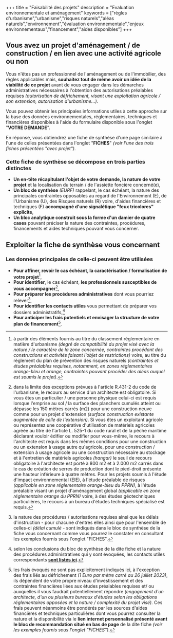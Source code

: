 +++
title = "Faisabilité des projets"
description = "Evaluation environnementale et aménagement"
keywords = ["règles d'urbanisme","urbanisme","risques naturels","aléas naturels","environnement","évaluation environnementale","enjeux environnementaux","financement","aides disponibles"]
+++

## Vous avez un projet d'aménagement / de construction / en lien avec une activité agricole ou non

Vous n'êtes pas un professionnel de l'aménagement ou de l'immobilier, des règles applicables mais, **souhaitez tout de même avoir un idée de la viabilité de ce projet** avant de vous engager dans les démarches administratives nécessaires à l'obtention des autorisations préalables requises *(autorisation de défrichement, visant une exploitation agricole / son extension, autorisation d'urbanisme...)*.

Vous pouvez obtenir les principales informations utiles à cette approche sur la base des données environnementales, réglementaires, techniques et financières disponibles à l'aide du formulaire disponible sous l'onglet "**VOTRE DEMANDE**".

En réponse, vous obtiendrez une fiche de synthèse d'une page similaire à l'une de celles présentées dans l'onglet "**FICHES**" *(voir l'une des trois fiches présentées "avec projet")*.

### Cette fiche de synthèse se décompose en trois parties distinctes

- **Un en-tête récapitulant l'objet de votre demande, la nature de votre projet** et la localisation du terrain / de l'assiette foncière concerné(e),
- **Un bloc de synthèse** *(EURF)* rappelant, le cas échéant, la nature des principales contraintes opposables au regard de l'Environnement (E), de l'Urbanisme (U), des Risques naturels (R) voire, d'aides financières et techniques (F) **accompagné d'une signalétique "feux tricolores" explicite**,
- **Un bloc analytique construit sous la forme d'un damier de quatre cases** pouvant préciser la nature des contraintes, procédures, financements et aides techniques pouvant vous concerner.

## Exploiter la fiche de synthèse vous concernant

### Les données principales de celle-ci peuvent être utilisées

- **Pour affiner, revoir le cas échéant, la caractérisation / formalisation de votre projet**[^1],
- **Pour identifier**, le cas échéant, **les professionnels susceptibles de vous accompagner**[^2],
- **Pour préparer les procédures administratives** dont vous pourriez relever[^3],
- **Pour identifier les contacts utiles** vous permettant de préparer vos dossiers administratifs,[^4]
- **Pour anticiper les frais potentiels et envisager la structure de votre plan de financement**[^5].

[^1]: à partir des éléments fournis au titre du classement réglementaire en matière d'urbanisme *(degré de compatibilité du projet visé avec la nature / le caractère de la zone concernée, contraintes procédant des constructions et activités faisant l'objet de restrictions)* voire, au titre du règlement du plan de prévention des risques naturels *(contraintes et études préalables requises, notamment, en zones réglementaires orange-bleu et orange, contraintes pouvant procéder des aléas auquel est soumis le projet)*.
[^2]: dans la limite des exceptions prévues à l'article R.431-2 du code de l'urbanisme, le recours au service d'un architecte est obligatoire. Si vous êtes un particulier / une personne physique celui-ci est requis lorsque l'emprise au sol / la surface des planchers cumulés atteint ou dépasse les 150 mètres carrés (m2) pour une construction neuve comme pour un projet d'extension *(surface construction existante augmentée de celle de l'extension)*. Si vous êtes un exploitant agricole ou représentez une
coopérative d'utilisation de matériels agricoles agréée au titre de l'article L. 525-1 du code rural et de la pêche maritime déclarant vouloir édifier ou modifier pour vous-même, le recours à l'architecte est requis dans les mêmes conditions pour une construction ou un extension à usage autre qu'agricole, pour une construction / extension à usage agricole ou une construction nécessaire au stockage et à l'entretien de matériels agricoles *(hangar)* le seuil de recours obligatoire à l'architecte est porté à 800 m2 et à 2.000 m2 carrés dans le cas de création de serres de production dont le pied-droit présente une hauteur inférieure à quatre mètres.
Pour les projets soumis à l'étude d'impact environnemental (EIE), à l'étude préalable de risques *(applicable en zone réglementaire orange-bleu du PPRN)*, à l'étude préalable visant un projet d'aménagement global *(applicable en zone réglementaire orange du PPRN)* voire, à des études géotechniques particulières, le recours à un bureau d'études techniques spécialisé est requis.
[^3]: la nature des procédures / autorisations requises ainsi que les délais d'instruction - pour chacune d'entres elles ainsi que pour l'ensemble de celles-ci *(délai cumulé* - sont indiqués dans le bloc de synthèse de la fiche vous concernant comme vous pourrez le constater en consultant les exemples fournis sous l'onglet "FICHES".
[^4]: selon les conclusions du bloc de synthèse de la dite fiche et la nature des procédures administratives qui y sont évoquées, les contacts utiles correspondants **[sont listés ici](https://evalpro.vercel.app/pages/environnement-amenagement/contacts-utiles/)**.
[^5]: les frais évoqués ne sont pas explicitement indiqués ici, à l'exception des frais liés au défrichement *(1 Euro par mètre carré au 26 juillet 2023)*, ils dépendent de votre propre niveau d'investissement et des contraintes financières liées aux études préalables requises et/ ou auxquelles il vous faudrait potentiellement répondre *(engagement d'un architecte, d'un ou plusieurs bureaux d'études selon les obligations réglementaires opposées et la nature / complexité du projet visé)*.
Ces frais peuvent néanmoins être pondérés par les sources d'aides financières et techniques particulières dont vous pourrez consulter la nature et la disponibilité via le **lien internet personnalisé présenté avant le bloc de recommandation situé en bas de page** de la dite fiche *(voir les exemples fournis sous l'onglet "FICHES")*.
